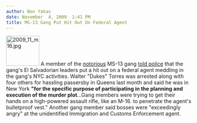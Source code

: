 ```yaml
---
author: Ben Yakas
date: November  4, 2009  1:41 PM
title: MS-13 Gang Put Hit Out On Federal Agent
---
```


<p><span class="mt-enclosure mt-enclosure-image" style="display: inline;"> <img alt="2009_11_m16.jpg" src="https://web.archive.org/web/20110629170517im_/http://gothamist.com/attachments/jen/2009_11_m16.jpg" width="90" height="82" class="image-right"> </span>A member of the <a href="https://web.archive.org/web/20110629170517/http://www.altereddimensions.net/crime/ms13gang.aspx">notorious</a> MS-13 gang <a href="https://web.archive.org/web/20110629170517/http://www.nydailynews.com/news/ny_crime/2009/11/04/2009-11-04_ms13_gang_puts_out_hit_on_fbi_agent_assigned_to_crackdown.html?r=news">told police</a> that the gang&apos;s El Salvadorian leaders put a hit out on a federal agent meddling in the gang&apos;s NYC activities.  Walter &quot;Dukes&quot; Torres was arrested along with four others for hassling passersby in Queens last month and said he was in New York <strong>&quot;for the specific purpose of participating in the planning and execution of the murder plot</strong>...Gang members were trying to get their hands on a high-powered assault rifle, like an M-16. to penetrate the agent&apos;s bulletproof vest.&quot; Another gang member said bosses were &quot;exceedingly angry&quot; at the unidentified Immigration and Customs Enforcement agent.</p>